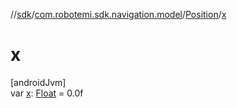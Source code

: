 //[sdk](../../../index.md)/[com.robotemi.sdk.navigation.model](../index.md)/[Position](index.md)/[x](x.md)

# x

[androidJvm]\
var [x](x.md): [Float](https://kotlinlang.org/api/latest/jvm/stdlib/kotlin/-float/index.html) = 0.0f
